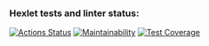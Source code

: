 ### Hexlet tests and linter status:
[![Actions Status](https://github.com/VictoryPashkova/frontend-project-11/actions/workflows/hexlet-check.yml/badge.svg)](https://github.com/VictoryPashkova/frontend-project-11/actions)
[![Maintainability](https://api.codeclimate.com/v1/badges/1d2b35518dca2ae58ef6/maintainability)](https://codeclimate.com/github/VictoryPashkova/frontend-project-11/maintainability)
[![Test Coverage](https://api.codeclimate.com/v1/badges/1d2b35518dca2ae58ef6/test_coverage)](https://codeclimate.com/github/VictoryPashkova/frontend-project-11/test_coverage)